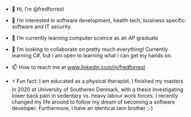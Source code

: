 - 👋 Hi, I’m @fredforrest
- 👀 I’m interested in software development, health tech, business specific software and IT security.
- 🌱 I’m currently learning computer science as an AP graduate
- 💞️ I’m looking to collaborate on pretty much everything! Currently learning C#, but i am open to learning what i can get my hands on.
- 📫 How to reach me at www.linkedin.com/in/fredforrest

- ⚡ Fun fact: I am educated as a physical therapist. I finished my masters in 2020 at University of Southeren Denmark, with a thesis investigating lower back pain in sedentary vs. heavy labour work forces. I recently changed my life around to follow my dream of becoming a software developer. Furthermore, I have an identical twin brother ;-)

<!---
fredforrest/fredforrest is a ✨ special ✨ repository because its `README.md` (this file) appears on your GitHub profile.
You can click the Preview link to take a look at your changes.
--->
